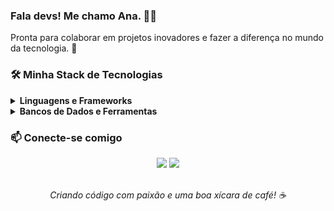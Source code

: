 ### Fala devs! Me chamo Ana. 👩‍💻

Pronta para colaborar em projetos inovadores e fazer a diferença no mundo da tecnologia. 🚀

### 🛠️ Minha Stack de Tecnologias

<details>
  <summary><b>Linguagens e Frameworks</b></summary>
  <br>
  <p align="left">
    <a href="https://skillicons.dev">
      <img src="https://skillicons.dev/icons?i=cs,dotnet,js,python,fastapi&perline=5" />
    </a>
  </p>
</details>

<details>
  <summary><b>Bancos de Dados e Ferramentas</b></summary>
  <br>
  <p align="left">
    <a href="https://skillicons.dev">
      <img src="https://skillicons.dev/icons?i=git,github,visualstudio,vscode,postman,postgres&perline=4" />
    </a>
  </p>
</details>

### 📫 Conecte-se comigo

<div align="center">
<a href="https://linkedin.com/in/ohnapaula" target="_blank"><img src="https://img.shields.io/badge/-LinkedIn-%230077B5?style=for-the-badge&logo=linkedin&logoColor=white" target="_blank"></a>
<a href="mailto:ohnapaula@gmail.com"><img src="https://img.shields.io/badge/Gmail-D14836?style=for-the-badge&logo=gmail&logoColor=white" target="_blank"></a>
</div>

<p align="center">
  <br>
  <em>Criando código com paixão e uma boa xícara de café! ☕</em>
</p>